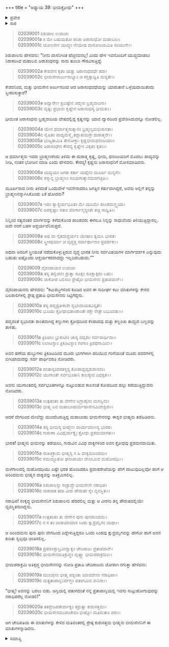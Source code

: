+++
title = "ಅಧ್ಯಾಯ 39: ಭೀಮಕ್ರೋಧಃ"
+++

<details><summary>ಪ್ರವೇಶ</summary>


।।   ಓಂ ಓಂ ನಮೋ ನಾರಾಯಣಾಯ।।   ಶ್ರೀ ವೇದವ್ಯಾಸಾಯ ನಮಃ ।।

ಶ್ರೀ ಕೃಷ್ಣದ್ವೈಪಾಯನ ವೇದವ್ಯಾಸ ವಿರಚಿತ  

**ಶ್ರೀ ಮಹಾಭಾರತ**

**ಸಭಾ ಪರ್ವ**

**ಶಿಶುಪಾಲವಧ ಪರ್ವ**

**ಅಧ್ಯಾಯ 39**

</details>


<details><summary>ಸಾರ</summary>

ಶಿಶುಪಾಲನು ಕೃಷ್ಣನನ್ನು ಹೀಯಾಳಿಸುವುದು (1-8). ಭೀಮಸೇನನು ಕೃದ್ಧನಾದುದು, ಭೀಷ್ಮನು ಅವನನ್ನು ತಡೆದದ್ದು (9-20).

</details>



> 02039001 ಶಿಶುಪಾಲ ಉವಾಚ।  
02039001a ಸ ಮೇ ಬಹುಮತೋ ರಾಜಾ ಜರಾಸಂಧೋ ಮಹಾಬಲಃ।  
02039001c ಯೋಽನೇನ ಯುದ್ಧಂ ನೇಯೇಷ ದಾಸೋಽಯಮಿತಿ ಸಂಯುಗೇ।।

ಶಿಶುಪಾಲನು ಹೇಳಿದನು: “ನೀನು ದಾಸನಿಗಿಂತ ಹೆಚ್ಚಿನವನಲ್ಲ! ಎಂದು ಹೇಳಿ ಇವನೊಂದಿಗೆ ಯುದ್ಧಮಾಡಲು ನಿರಾಕರಿಸಿದ ಮಹಾಬಲಿ ಜರಾಸಂಧನನ್ನು ನಾನು ತುಂಬಾ ಗೌರವಿಸುತ್ತಿದ್ದೆ.

> 02039002a ಕೇಶವೇನ ಕೃತಂ ಯತ್ತು ಜರಾಸಂಧವಧೇ ತದಾ।  
02039002c ಭೀಮಸೇನಾರ್ಜುನಾಭ್ಯಾಂ ಚ ಕಸ್ತತ್ಸಾಧ್ವಿತಿ ಮನ್ಯತೇ।।

ಕೇಶವನಿಂದ, ಮತ್ತು ಭೀಮಸೇನ ಅರ್ಜುನರಿಂದ ಆದ ಜರಾಸಂಧವಧೆಯನ್ನು ಯಾರುತಾನೆ ಒಳ್ಳೆಯದಾಯಿತೆಂದು ಸ್ವೀಕರಿಸುತ್ತಾರೆ?

> 02039003a ಅದ್ವಾರೇಣ ಪ್ರವಿಷ್ಟೇನ ಚದ್ಮನಾ ಬ್ರಹ್ಮವಾದಿನಾ।  
02039003c ದೃಷ್ಟಃ ಪ್ರಭಾವಃ ಕೃಷ್ಣೇನ ಜರಾಸಂಧಸ್ಯ ಧೀಮತಃ।।

ಧೀಮಂತ ಜರಾಸಂಧನು ಬ್ರಹ್ಮವಾದಿಯ ವೇಷದಲ್ಲಿದ್ದ ಕೃಷ್ಣನನ್ನು ಯಾವ ದ್ವಾರದಿಂದ ಪ್ರವೇಶಿಸಿದುದನ್ನೂ ನೋಡಲಿಲ್ಲ.

> 02039004a ಯೇನ ಧರ್ಮಾತ್ಮನಾತ್ಮಾನಂ ಬ್ರಹ್ಮಣ್ಯಮಭಿಜಾನತಾ।  
02039004c ನೈಷಿತಂ ಪಾದ್ಯಮಸ್ಮೈ ತದ್ದಾತುಮಗ್ರೇ ದುರಾತ್ಮನೇ।।   
02039005a ಭುಜ್ಯತಾಮಿತಿ ತೇನೋಕ್ತಾಃ ಕೃಷ್ಣಭೀಮಧನಂಜಯಾಃ।  
02039005c ಜರಾಸಂಧೇನ ಕೌರವ್ಯ ಕೃಷ್ಣೇನ ವಿಕೃತಂ ಕೃತಂ।।

ಆ ಧರ್ಮಾತ್ಮನು ಇವರು ಬ್ರಾಹ್ಮಣರೆಂದು ತಿಳಿದು ಈ ದುರಾತ್ಮ ಕೃಷ್ಣ, ಭೀಮ, ಧನಂಜಯರಿಗೆ ಮೊದಲು ಪಾದ್ಯವನ್ನು ನೀಡಿ, ನಂತರ ಭೋಜನ ಮಾಡಿ ಎಂದು ಹೇಳಿದನು. ಕೌರವ್ಯ! ಕೃಷ್ಣನು ಜರಾಸಂಧನಿಗೆ ಮೋಸಮಾಡಿದನು.

> 02039006a ಯದ್ಯಯಂ ಜಗತಃ ಕರ್ತಾ ಯಥೈನಂ ಮೂರ್ಖ ಮನ್ಯಸೇ।  
02039006c ಕಸ್ಮಾನ್ನ ಬ್ರಾಹ್ಮಣಂ ಸಂಯಗಾತ್ಮಾನಮವಗಚ್ಛತಿ।।

ಮೂರ್ಖನಾದ ನೀನು ತಿಳಿದಂತೆ ಒಂದುವೇಳೆ ಇವನೇನಾದರೂ ಜಗತ್ತಿನ ಕರ್ತುವಾಗಿದ್ದರೆ, ಅವನು ಅಲ್ಲಿಗೆ ತನ್ನನ್ನು ಬ್ರಾಹ್ಮಣನನ್ನಾಗಿಸಿಕೊಂಡು ಏಕೆ ಹೋದನು?

> 02039007a ಇದಂ ತ್ವಾಶ್ಚರ್ಯಭೂತಂ ಮೇ ಯದಿಮೇ ಪಾಂಡವಾಸ್ತ್ವಯಾ।  
02039007c ಅಪಕೃಷ್ಟಾಃ ಸತಾಂ ಮಾರ್ಗಾನ್ಮನ್ಯಂತೇ ತಚ್ಚ ಸಾಧ್ವಿತಿ।।

ನಿನ್ನಿಂದ ಸತ್ಯವಂತರ ಮಾರ್ಗವನ್ನು ಕಳೆದುಕೊಂಡ ಪಾಂಡವರು ಈಗಲೂ ನಿನ್ನನ್ನು ಸಾಧುವೆಂದು ತಿಳಿಯುತ್ತಿದ್ದಾರಲ್ಲ. ಅದೇ ನನಗೆ ಬಹಳ ಆಶ್ಚರ್ಯವೆನಿಸುತ್ತದೆ.

> 02039008a ಅಥ ವಾ ನೈತದಾಶ್ಚರ್ಯಂ ಯೇಷಾಂ ತ್ವಮಸಿ ಭಾರತ।  
02039008c ಸ್ತ್ರೀಸಧರ್ಮಾ ಚ ವೃದ್ಧಶ್ಚ ಸರ್ವಾರ್ಥಾನಾಂ ಪ್ರದರ್ಶಕಃ।।

ಅಥವಾ ಅವರಿಗೆ ಸ್ತ್ರೀಯಂತೆ ನಡೆದುಕೊಳ್ಳುತ್ತಿರುವ ವೃದ್ಧ ಭಾರತ ನೀನು ಸರ್ವವಿಷಯಗಳ ಮಾರ್ಗದರ್ಶಕ ಎನ್ನುವುದು ಬಹುಷಃ ಅಷ್ಟೊಂದು ಆಶ್ಚರ್ಯಕರವಾದದ್ದು ಇಲ್ಲದಿರಬಹುದು.””

> 02039009 ವೈಶಂಪಾಯನ ಉವಾಚ।  
02039009a ತಸ್ಯ ತದ್ವಚನಂ ಶ್ರುತ್ವಾ ರೂಕ್ಷಂ ರೂಕ್ಷಾಕ್ಷರಂ ಬಹು।  
02039009c ಚುಕೋಪ ಬಲಿನಾಂ ಶ್ರೇಷ್ಠೋ ಭೀಮಸೇನಃ ಪ್ರತಾಪವಾನ್।।

ವೈಶಂಪಾಯನನು ಹೇಳಿದನು: “ಕಟುಶಬ್ಧಗಳಿಂದ ಕೂಡಿದ ಅವನ ಈ ಸುದೀರ್ಘ ಕಟು ಮಾತುಗಳನ್ನು ಕೇಳಿದ ಬಲಶಾಲಿಗಳಲ್ಲಿ ಶ್ರೇಷ್ಠ ಪ್ರತಾಪಿ ಭೀಮಸೇನನು ಸಿಟ್ಟಿಗೆದ್ದನು.

> 02039010a ತಸ್ಯ ಪದ್ಮಪ್ರತೀಕಾಶೇ ಸ್ವಭಾವಾಯತವಿಸ್ತೃತೇ।  
02039010c ಭೂಯಃ ಕ್ರೋಧಾಭಿತಾಂರಾಂತೇ ರಕ್ತೇ ನೇತ್ರೇ ಬಭೂವತುಃ।।

ಪದ್ಮದಂತೆ ಸ್ವಭಾವತಃ ಶಾಂತವಾಗಿದ್ದ ಕಣ್ಣುಗಳು ಕ್ರೋಧದಿಂದ ಕೆಂಪಾದವು ಮತ್ತು ಕಣ್ಣಂಚು ತಾಮ್ರದ ಬಣ್ಣವನ್ನು ತಾಳಿತು.

> 02039011a ತ್ರಿಶಿಖಾಂ ಭ್ರುಕುಟೀಂ ಚಾಸ್ಯ ದದೃಶುಃ ಸರ್ವಪಾರ್ಥಿವಾಃ।  
02039011c ಲಲಾಟಸ್ಥಾಂ ತ್ರಿಕೂಟಸ್ಥಾಂ ಗಂಗಾಂ ತ್ರಿಪಥಗಾಮಿವ।।

ಅವನ ಹಣೆಯ ಹುಬ್ಬುಗಳು ತ್ರಿಕೂಟದಿಂದ ಮೂರು ಭಾಗಗಳಾಗಿ ಹರಿಯುವ ಗಂಗೆಯಂತೆ ಮೂರು ಪದರಗಳಲ್ಲಿ ಬಿಗಿಯಾದುದನ್ನು ಸರ್ವ ಪಾರ್ಥಿವರೂ ನೋಡಿದರು.

> 02039012a ದಂತಾನ್ಸಂದಶತಸ್ತಸ್ಯ ಕೋಪಾದ್ದದೃಶುರಾನನಂ।  
02039012c ಯುಗಾಂತೇ ಸರ್ವಭೂತಾನಿ ಕಾಲಸ್ಯೇವ ದಿಧಕ್ಷತಃ।।

ಅವನು ಯುಗಾಂತದಲ್ಲಿ ಸರ್ವಭೂತಗಳನ್ನೂ ಸುಟ್ಟುಬಿಡುವ ಕಾಲನಂತೆ ಕೋಪದಿಂದ ಹಲ್ಲು ಕಡೆಯುತ್ತಿದ್ದುದನು ನೋಡಿದರು.

> 02039013a ಉತ್ಪತಂತಂ ತು ವೇಗೇನ ಜಗ್ರಾಹೈನಂ ಮನಸ್ವಿನಂ।  
02039013c ಭೀಷ್ಮ ಏವ ಮಹಾಬಾಹುರ್ಮಹಾಸೇನಮಿವೇಶ್ವರಃ।।

ಆದರೆ ವೇಗದಿಂದ ಮೇಲೆದ್ದು ಮುಂದೆಬರುತ್ತಿದ್ದ ಮಹಾಬಾಹು ಭೀಮಸೇನನನ್ನು ಈಶ್ವರ ಭೀಷ್ಮನು ತಡೆಹಿಡಿದನು.

> 02039014a ತಸ್ಯ ಭೀಮಸ್ಯ ಭೀಷ್ಮೇಣ ವಾರ್ಯಮಾಣಸ್ಯ ಭಾರತ।  
02039014c ಗುರುಣಾ ವಿವಿಧೈರ್ವಾಕ್ಯೈಃ ಕ್ರೋಧಃ ಪ್ರಶಮಮಾಗತಃ।।

ಭಾರತ! ಭೀಷ್ಮನು ಭೀಮನನ್ನು ತಡೆಯಲು, ಗುರುವಿನ ವಿವಿಧ ವಾಕ್ಯಗಳಿಂದ ಅವನ ಕ್ರೋಧವು ಪ್ರಶಮನವಾಯಿತು.

> 02039015a ನಾತಿಚಕ್ರಾಮ ಭೀಷ್ಮಸ್ಯ ಸ ಹಿ ವಾಕ್ಯಮರಿಂದಮಃ।  
02039015c ಸಮುದ್ಧೂತೋ ಘನಾಪಾಯೇ ವೇಲಾಮಿವ ಮಹೋದಧಿಃ।।

ಮಳೆಗಾಲದಲ್ಲಿ ಮಹೋದಧಿಯು ಎಷ್ಟೇ ಭರತ ಹೊಂದಿದರೂ ಪ್ರವಾಹರೇಖೆಯನ್ನು ಹೇಗೆ ದಾಟುವುದಿಲ್ಲವೋ ಹಾಗೆ ಆ ಅರಿಂದಮನು ಭೀಷ್ಮನ ವಾಕ್ಯವನ್ನು ಅತಿಕ್ರಮಿಸಲಿಲ್ಲ.

> 02039016a ಶಿಶುಪಾಲಸ್ತು ಸಂಕ್ರುದ್ಧೇ ಭೀಮಸೇನೇ ನರಾಧಿಪ।  
02039016c ನಾಕಂಪತ ತದಾ ವೀರಃ ಪೌರುಷೇ ಸ್ವೇ ವ್ಯವಸ್ಥಿತಃ।।

ನರಾಧಿಪ! ಸಂಕೃದ್ಧ ಭೀಮಸೇನನಿಗೆ ಶಿಶುಪಾಲನು ಹೆದರಲಿಲ್ಲ ಮತ್ತು ಆ ವೀರನು ತನ್ನ ಪೌರುಷದಲ್ಲಿಯೇ ವ್ಯವಸ್ಥಿತನಾಗಿದ್ದನು.

> 02039017a ಉತ್ಪತಂತಂ ತು ವೇಗೇನ ಪುನಃ ಪುನರರಿಂದಮಃ।  
02039017c ನ ಸ ತಂ ಚಿಂತಯಾಮಾಸ ಸಿಂಹಃ ಕ್ಷುದ್ರಮೃಗಂ ಯಥಾ।।

ಆ ಅರಿಂದಮನು ಪುನಃ ಪುನಃ ವೇಗದಿಂದ ಎದ್ದೇಳುತ್ತಿದ್ದರೂ ಒಂದು ಸಿಂಹವು ಕ್ಷುದ್ರಮೃಗವನ್ನು ಹೇಗೋ ಹಾಗೆ ಅವನ ಕುರಿತು ಸ್ವಲ್ಪವೂ ಚಿಂತಿಸಲಿಲ್ಲ.

> 02039018a ಪ್ರಹಸಂಶ್ಚಾಬ್ರವೀದ್ವಾಕ್ಯಂ ಚೇದಿರಾಜಃ ಪ್ರತಾಪವಾನ್।  
02039018c ಭೀಮಸೇನಮತಿಕ್ರುದ್ಧಂ ದೃಷ್ಟ್ವಾ ಭೀಮಪರಾಕ್ರಮಂ।।

ಭೀಮಪರಾಕ್ರಮಿ ಅತಿಕೃದ್ಧ ಭೀಮಸೇನನನ್ನು ನೋಡಿ ಪ್ರತಾಪಿ ಚೇದಿರಾಜನು ಜೋರಾಗಿ ನಗುತ್ತಾ ಹೇಳಿದನು:

> 02039019a ಮುಂಚೈನಂ ಭೀಷ್ಮ ಪಶ್ಯಂತು ಯಾವದೇನಂ ನರಾಧಿಪಾಃ।   
02039019c ಮತ್ಪ್ರತಾಪಾಗ್ನಿನಿರ್ದಗ್ಧಂ ಪತಂಗಮಿವ ವಃನಿನಾ।।

“ಭೀಷ್ಮ! ಅವನನ್ನು ಬರಲು ಬಿಡು. ಅಗ್ನಿಯಲ್ಲಿ ಪತಂಗದಂತೆ ನನ್ನ ಪ್ರತಾಪಾಗ್ನಿಯಲ್ಲಿ ಇವನು ಸುಟ್ಟುಹೋಗುವುದನ್ನು ನರಾಧಿಪರೆಲ್ಲ ನೋಡಲಿ!”

> 02039020a ತತಶ್ಚೇದಿಪತೇರ್ವಾಕ್ಯಂ ತಶ್ರುತ್ವಾ ಕುರುಸತ್ತಮಃ।  
02039020c ಭೀಮಸೇನಮುವಾಚೇದಂ ಭೀಷ್ಮೋ ಮತಿಮತಾಂ ವರಃ।।

ಆಗ ಚೇದಿಪತಿಯ ಈ ಮಾತುಗಳನ್ನು ಕೇಳಿದ ಮತಿವಂತರಲ್ಲಿ ಶ್ರೇಷ್ಠ ಕುರುಸತ್ತಮ ಭೀಷ್ಮನು ಬೀಮಸೇನನಿಗೆ ಈ ಮಾತುಗಳನ್ನಾಡಿದನು.


<details><summary>ಸಮಾಪ್ತಿ</summary>


ಇತಿ ಶ್ರೀ ಮಹಾಭಾರತೇ ಸಭಾಪರ್ವಣಿ ಶಿಶುಪಾಲವಧಪರ್ವಣಿ ಭೀಮಕ್ರೋಧೇ ಏಕೋನಚತ್ವಾರಿಂಶೋಽಧ್ಯಾಯಃ।।  
ಇದು ಶ್ರೀ ಮಹಾಭಾರತದಲ್ಲಿ ಸಭಾಪರ್ವದಲ್ಲಿ ಶಿಶುಪಾಲವಧಪರ್ವದಲ್ಲಿ ಭೀಮಕ್ರೋಧ ಎನ್ನುವ ಮೂವತ್ತೊಂಭತ್ತನೆಯ ಅಧ್ಯಾಯವು.



</details>


